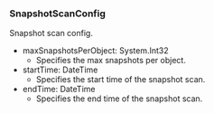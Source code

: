 ### SnapshotScanConfig
Snapshot scan config.

- maxSnapshotsPerObject: System.Int32
  - Specifies the max snapshots per object.
- startTime: DateTime
  - Specifies the start time of the snapshot scan.
- endTime: DateTime
  - Specifies the end time of the snapshot scan.
